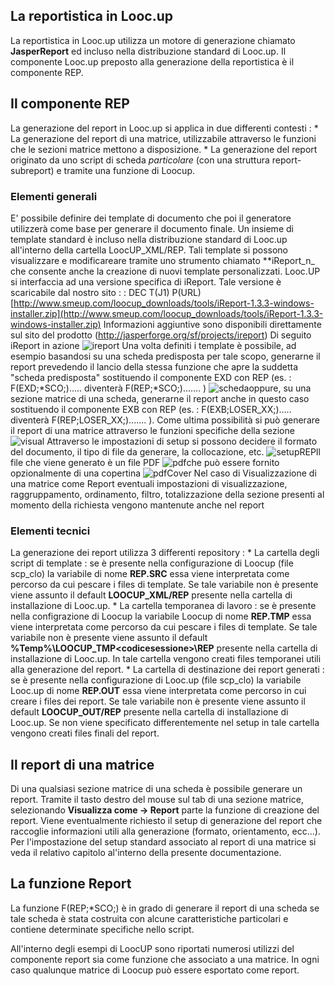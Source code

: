 ## La reportistica in Looc.up
La reportistica in Looc.up utilizza un motore di generazione chiamato **JasperReport** ed incluso nella distribuzione standard di Looc.up.
Il componente Looc.up preposto alla generazione della reportistica è il componente REP.

## Il componente REP
La generazione del report in Looc.up si applica in due differenti contesti : 
 \* La generazione del report di una matrice, utilizzabile attraverso le funzioni che le sezioni matrice mettono a disposizione.
 \* La generazione del report originato da uno script di scheda _particolare_ (con una struttura report-subreport) e tramite una funzione di Loocup.

### Elementi generali
E' possibile definire dei template di documento che poi il generatore utilizzerà come base per generare il documento finale. Un insieme di template standard è incluso nella distribuzione standard di Looc.up all'interno della cartella LoocUP_XML/REP.
Tali template si possono visualizzare e modificareare tramite uno strumento chiamato **iReport_n_ che consente anche la creazione di nuovi template personalizzati.
Looc.UP si interfaccia ad una versione specifica di iReport. Tale versione è scaricabile dal nostro sito
 :  : DEC T(J1) P(URL) [http://www.smeup.com/loocup_downloads/tools/iReport-1.3.3-windows-installer.zip](http://www.smeup.com/loocup_downloads/tools/iReport-1.3.3-windows-installer.zip)
Informazioni aggiuntive sono disponibili direttamente sul sito del prodotto (http://jasperforge.org/sf/projects/ireport)
Di seguito iReport in azione
![ireport](http://localhost:3000/immagini/LOCREP_INT/ireport.png)
Una volta definiti i template è possibile, ad esempio basandosi su una scheda predisposta per tale scopo, generarne il report prevedendo il lancio della stessa funzione che apre la suddetta "scheda predisposta" sostituendo il componente EXD con REP (es. :  F(EXD;\*SCO;)..... diventerà F(REP;\*SCO;)....... )
![scheda](http://localhost:3000/immagini/LOCREP_INT/scheda.png)oppure, su una sezione matrice di una scheda, generarne il report anche in questo caso sostituendo il componente EXB con REP (es. :  F(EXB;LOSER_XX;)..... diventerà F(REP;LOSER_XX;)....... ).
Come ultima possibilità si può generare il report di una matrice attraverso le funzioni specifiche della sezione
![visual](http://localhost:3000/immagini/LOCREP_INT/visual.png)
Attraverso le impostazioni di setup si possono decidere il formato del documento, il tipo di file da generare, la collocazione, etc.
![setupREP](http://localhost:3000/immagini/LOCREP_INT/setupREP.png)Il file che viene generato è un file PDF
![pdf](http://localhost:3000/immagini/LOCREP_INT/pdf.png)che può essere fornito opzionalmente di una copertina
![pdfCover](http://localhost:3000/immagini/LOCREP_INT/pdfCover.png)
Nel caso di Visualizzazione di una matrice come Report eventuali impostazioni di visualizzazione, raggruppamento, ordinamento, filtro, totalizzazione della sezione presenti al momento della richiesta vengono mantenute anche nel report

### Elementi tecnici
La generazione dei report utilizza 3 differenti repository : 
 \* La cartella degli script di template :  se è presente nella configurazione di Loocup (file scp_clo) la variabile di nome **REP.SRC** essa viene interpretata come percorso da cui pescare i files di template. Se tale variabile non è presente viene assunto il default **LOOCUP_XML/REP** presente nella cartella di installazione di Looc.up.
 \* La cartella temporanea di lavoro :  se è presente nella configrazione di Loocup la variabile Loocup di nome **REP.TMP** essa viene interpretata come percorso da cui pescare i files di template. Se tale variabile non è presente viene assunto il default **%Temp%\LOOCUP_TMP\<codicesessione>\REP** presente nella cartella di installazione di Looc.up. In tale cartella vengono creati files temporanei utili alla generazione del report.
 \* La cartella di destinazione dei report generati :  se è presente nella configurazione di Looc.up (file scp_clo) la variabile Looc.up di nome **REP.OUT** essa viene interpretata come percorso in cui creare i files dei report. Se tale variabile non è presente viene assunto il default **LOOCUP_OUT/REP** presente nella cartella di installazione di Looc.up. Se non viene specificato differentemente nel setup in tale cartella vengono creati files finali del report.

## Il report di una matrice
Di una qualsiasi sezione matrice di una scheda è possibile generare un report. Tramite il tasto destro del mouse sul tab di una sezione matrice, selezionando **Visualizza come -> Report** parte la funzione di creazione del report. Viene eventualmente richiesto il setup di generazione del report che raccoglie informazioni utili alla generazione (formato, orientamento, ecc...). Per l'impostazione del setup standard associato al report di una matrice si veda il relativo capitolo al'interno della presente documentazione.

## La funzione Report
La funzione F(REP;\*SCO;) è in grado di generare il report di una scheda se tale scheda è stata costruita con alcune caratteristiche particolari e contiene determinate specifiche nello script.

All'interno degli esempi di LoocUP sono riportati numerosi utilizzi del componente report sia come funzione che associato a una matrice. In ogni caso qualunque matrice di Loocup può essere esportato come report.
